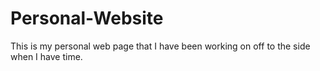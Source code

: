 # Personal-Website
This is my personal web page that I have been working on off to the side when I have time. 
